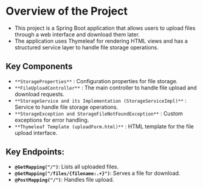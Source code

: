 # Overview of the Project
- This project is a Spring Boot application that allows users to upload files through a web interface and download them later.
- The application uses Thymeleaf for rendering HTML views and has a structured service layer to handle file storage operations.

## Key Components
- `**StorageProperties**` : Configuration properties for file storage.
- `**FileUploadController**` : The main controller to handle file upload and download requests.
- `**StorageService and its Implementation (StorageServiceImpl)**` : Service to handle file storage operations.
- `**StorageException and StorageFileNotFoundException**` : Custom exceptions for error handling.
- `**Thymeleaf Template (uploadForm.html)**` : HTML template for the file upload interface.
## Key Endpoints:
- **`@GetMapping("/")`**: Lists all uploaded files.
- **`@GetMapping("/files/{filename:.+}")`**: Serves a file for download.
- **`@PostMapping("/")`**: Handles file upload.
